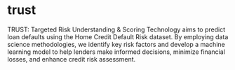 # trust
TRUST: Targeted Risk Understanding &amp; Scoring Technology aims to predict loan defaults using the Home Credit Default Risk dataset. By employing data science methodologies, we identify key risk factors and develop a machine learning model to help lenders make informed decisions, minimize financial losses, and enhance credit risk assessment.
